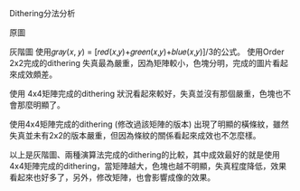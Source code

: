 Dithering分法分析

原圖


灰階圖
使用𝑔𝑟𝑎𝑦(𝑥, 𝑦) = [𝑟𝑒𝑑(𝑥,𝑦)+𝑔𝑟𝑒𝑒𝑛(𝑥,𝑦)+𝑏𝑙𝑢𝑒(𝑥,𝑦)]/3的公式。 
使用Order 2x2完成的dithering
失真最為嚴重，因為矩陣較小，色塊分明，完成的圖片看起來成效頗差。
 

使用 4x4矩陣完成的dithering
狀況看起來較好，失真並沒有那個嚴重，色塊也不會那麼明顯了。
 
使用4x4矩陣完成的dithering (修改過該矩陣的版本)
出現了明顯的橫條紋，雖然失真並未有2x2的版本嚴重，但因為條紋的關係看起來成效也不怎麼樣。
 

以上是灰階圖、兩種演算法完成的dithering的比較，其中成效最好的就是使用4x4矩陣完成的dithering，當矩陣越大，色塊也越不明顯，失真程度降低，效果看起來也好多了，另外，修改矩陣，也會影響成像的效果。
